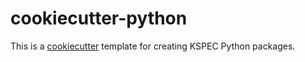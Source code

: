 # cookiecutter-python

This is a [cookiecutter](https://github.com/audreyr/cookiecutter) template for creating KSPEC Python packages.
